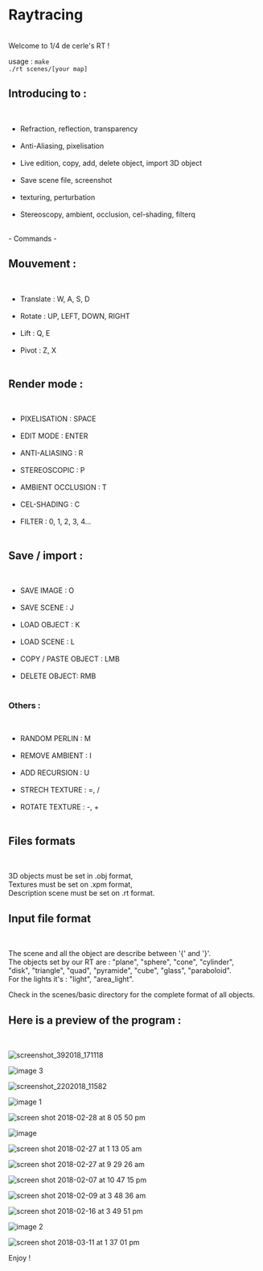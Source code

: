 <h1>Raytracing</h1><br />
Welcome to 1/4 de cerle's RT !<br />

usage : `make`<br />
`./rt scenes/[your map]`<br />

<h2>Introducing to :</h2><br />
<ul>
<li>Refraction, reflection, transparency</li><br />
<li>Anti-Aliasing, pixelisation</li><br />
<li>Live edition, copy, add, delete object, import 3D object</li><br />
<li>Save scene file, screenshot</li><br />
<li>texturing, perturbation</li><br />
<li>Stereoscopy, ambient, occlusion, cel-shading, filterq</li><br />
</ul>
 - Commands -<br />

 <h2>Mouvement :</h2> <br />
 <ul>
  <li>Translate : W, A, S, D</li><br />
<li>Rotate : UP, LEFT, DOWN, RIGHT</li><br />
<li> Lift : Q, E</li><br />
<li>Pivot : Z, X</li><br />
</ul>

 <h2>Render mode : </h2><br />
 <ul>
<li>PIXELISATION : SPACE</li><br />
<li>EDIT MODE : ENTER</li><br />
<li>ANTI-ALIASING : R</li><br />
<li>STEREOSCOPIC : P</li><br />
<li>AMBIENT OCCLUSION : T</li><br />
<li>CEL-SHADING : C</li><br />
<li>FILTER : 0, 1, 2, 3, 4...</li><br />
</ul>
 <h2>Save / import :</h2><br />
 <ul>
<li>SAVE IMAGE : O</li><br />
<li>SAVE SCENE : J</li><br />
<li>LOAD OBJECT : K</li><br />
<li>LOAD SCENE : L</li><br />
<li>COPY / PASTE OBJECT : LMB</li><br />
<li>DELETE OBJECT: RMB</li><br />
 </ul>

<h3> Others :</h3><br />
<ul>
<li>RANDOM PERLIN : M</li><br />
<li>REMOVE AMBIENT : I</li><br />
<li>ADD RECURSION : U</li><br />
<li>STRECH TEXTURE : =, /</li><br />
<li>ROTATE TEXTURE : -, +</li><br />
</ul>
<h2> Files formats </h2> <br />

 3D objects must be set in .obj format,<br />
 Textures must be set on .xpm format,<br />
 Description scene must be set on .rt format.<br />

 <h2>Input file format</h2><br />

The scene and all the object are describe between '{' and '}'.<br />
The objects set by our RT are : "plane", "sphere", "cone", "cylinder",<br />
"disk", "triangle", "quad", "pyramide", "cube", "glass", "paraboloid".<br />
For the lights it's : "light", "area_light".<br />

Check in the scenes/basic directory for the complete format of all objects.<br />

<h2>Here is a preview of the program :</h2><br />

![screenshot_392018_171118](https://user-images.githubusercontent.com/27351943/37294364-f202237c-2615-11e8-868e-4aa78b797bec.png)

![image 3](https://user-images.githubusercontent.com/27351943/37253487-96c84d94-2532-11e8-8616-81b5ee1ac6e3.png)

![screenshot_2202018_11582](https://user-images.githubusercontent.com/27351943/37253276-ee2d4470-252f-11e8-95cb-3bef9bbbad61.png)


![image 1](https://user-images.githubusercontent.com/27351943/37253298-40b1b334-2530-11e8-984e-f449f91e8b5a.png)

![screen shot 2018-02-28 at 8 05 50 pm](https://user-images.githubusercontent.com/27351943/37253303-57992546-2530-11e8-9f2c-7f0b4e9ccff6.png)


![image](https://user-images.githubusercontent.com/27351943/37253311-6b7e8164-2530-11e8-89f9-2464825515c7.png)

![screen shot 2018-02-27 at 1 13 05 am](https://user-images.githubusercontent.com/27351943/37253322-90982374-2530-11e8-912b-135bb5e03495.png)

![screen shot 2018-02-27 at 9 29 26 am](https://user-images.githubusercontent.com/27351943/37253323-90c8207e-2530-11e8-9034-f8737677a84a.png)

![screen shot 2018-02-07 at 10 47 15 pm](https://user-images.githubusercontent.com/27351943/37253368-388ac500-2531-11e8-900a-981875fc4619.png)

![screen shot 2018-02-09 at 3 48 36 am](https://user-images.githubusercontent.com/27351943/37253369-38c63e96-2531-11e8-93a1-f22306bfe78f.png)

![screen shot 2018-02-16 at 3 49 51 pm](https://user-images.githubusercontent.com/27351943/37253370-38f33f54-2531-11e8-8a29-d72cb727e28d.png)

![image 2](https://user-images.githubusercontent.com/27351943/37253372-39236e04-2531-11e8-8b36-e1b81ac6acac.png)


![screen shot 2018-03-11 at 1 37 01 pm](https://user-images.githubusercontent.com/27351943/37253395-686c3132-2531-11e8-8db6-f6a1b188b76d.png)


Enjoy !
